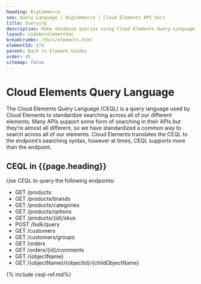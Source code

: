 ```yaml
---
heading: BigCommerce
seo: Query Language | BigCommerce | Cloud Elements API Docs
title: Querying
description: Make database queries using Cloud Elements Query Language.
layout: sidebarelementdoc
breadcrumbs: /docs/elements.html
elementId: 274
parent: Back to Element Guides
order: 45
sitemap: false
---
```


# Cloud Elements Query Language

The Cloud Elements Query Language (CEQL) is a query language used by Cloud Elements to standardize searching across all of our different elements. Many APIs support some form of searching in their APIs but they’re almost all different, so we have standardized a common way to search across all of our elements. Cloud Elements translates the CEQL to the endpoint’s searching syntax, however at times, CEQL supports more than the endpoint.

## CEQL in {{page.heading}}

Use CEQL to query the following endpoints:

* GET /products
* GET /products/brands
* GET /products/categories
* GET /products/options
* GET /products/{id}/skus
* POST /bulk/query
* GET /customers
* GET /customers/groups
* GET /orders
* GET /orders/{id}/comments
* GET /{objectName}
* GET /{objectName}/{objectId}/{childObjectName}

{% include ceql-ref.md%}
